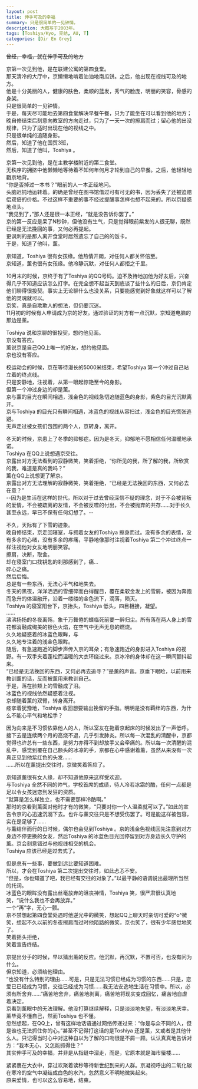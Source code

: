 ```yaml
---
layout: post
title: 伸手可及的幸福
summary: 只是很简单的一见钟情。
description: 大概写于2003年。
tags: [Toshiya/Kyo, 完结, AU, T]
categories: [Dir En Grey]
---
```


~~曾经，幸福，就在伸手可及的地方~~  
  
京第一次见到他，是在联建公寓的第四食堂。  
那天清冷的大厅中，京懒懒地啃着油油地南瓜饼。之后，他出现在视线可及的地方。  
他是十分美丽的人，健康的肤色，柔顺的蓝发，秀气的脸庞，明丽的笑容，骨感的身架。  
只是很简单的一见钟情。  
于是，每天尽可能地去第四食堂解决早餐午餐，只为了能坐在可以看到他的地方；晚自修结束后刻意向教室的方向走过，只为了一天一次的擦肩而过；留心他的出没规律，只为了适时出现在他的视线之中。  
只是很单纯的追随身影。  
然后，知道了他在国贸3班，  
然后，知道了他叫，Toshiya 。  
  
京第一次见到他，是在主教学楼附近的第二食堂。  
无秩序的拥挤中他懒懒地等待着不知何年何月才轮到自己的早餐。之后，他轻轻地戳京地背。  
“你是否掉过一本书？”眼前的人一本正经地问。  
头脑迟钝地运转着。的确是曾经在图书馆借过可有可无的书，因为丢失了还被迫赔偿双倍的价格。不过这样不重要的事不经过提醒事怎样也想不起来的。所以京疑惑地点头。  
“我见到了，”那人还是很一本正经，“就是没告诉你罢了。”  
京的第一反应是呆了N秒钟，但他没有生气，只是觉得眼前紫发的人很无聊，既然已经是无法挽回的事，又何必再提起。  
更讽刺的是那人离开食堂时居然遗忘了自己的的饭卡。  
于是，知道了他叫，薰。  
  
京知道，Toshiya 很有女孩缘。他热情开朗，对任何人都关怀倍至。  
京知道，薰也很有女孩缘。他冷静沉默，对任何人都拒之千里。  
  
10月末的时候，京终于有了Toshiya 的QQ号码。迫不及待地加他为好友后，兴奋得几乎不知道应该怎么打字。在完全想不起当天到底谈了些什么的日后，京仍肯定他们聊得很投契。事实上无论聊什么也没关系，只要能感觉到好象就这样可以了解他的灵魂就可以。  
京笑，真是自欺欺人的想法，但仍要沉迷。  
11月初的时候有人申请成为京的好友。通过验证的对方有一点沉默，京知道电脑的那边是薰。  
  
Toshiya 说和京聊的很投契，想约他见面。  
京没有答应。  
薰说京是自己QQ上唯一的好友，想约他见面。  
京也没有答应。  
  
校运动会的时候，京在等待漫长的5000米结束，希望Toshiya 第一个冲过自己站立着的终点线。  
只是安静地，注视着，从第一眼起惊艳至今的身影。  
但第一个冲过身边的却是薰。  
京与薰的目光在瞬间相遇，浅金色的视线急切追随蓝色的身影，紫色的目光沉默离开。  
京与Toshiya 的目光只有瞬间相遇，冰蓝色的视线从容扫过，浅金色的目光慌张逃避。  
无声走过被女孩们包围的两个人，京转身，离开。  
  
冬天的时候，京患上了冬季的抑郁症。因为是冬天，抑郁地不愿相信任何温暖地承诺。  
Toshiya 在QQ上说想遇京交往。  
京露出对方无法看到的寂静微笑，笑着拒绝，“你所见的我，所了解的我，所欣赏的我，难道是真的我吗？”  
薰在QQ上说想更了解京。  
京露出对方无法理解的寂静微笑，笑着拒绝，“已经是无法挽回的东西，又何必去在意？”  
--因为是生活在这样的世代，所以对于过去曾经深信不疑的理念，对于不会被背叛的爱情，不会被疏离的友情，不会被反噬的付出，不会被抛弃的共存……对于长久甚至永远，早已不保有任何幻想了。--  
  
不久，天际有了下雪的迹象。  
晚自修结束，京走回寝室，与拥着女友的Toshiya 擦身而过。没有多余的表情，没有多余的心绪，没有多余的疼痛，平静地像那时注视着Toshiya 第二个冲过终点一样注视他对女友地明丽笑容。  
擦肩，决断，取舍。  
却在寝室门口找钥匙的刹那感到了，痛…  
碎心之痛。  
然后后悔。  
总是有一些东西，无法心平气和地失去。  
冬天的黑夜，洋洋洒洒的雪细碎而白得醒目，覆在柔软金发上的雪屑，被因为奔跑而急升的体温融开，沿着一缕缕的金色流下，滴落，陨灭。  
Toshiya 的寝室阳台下，京抬头，Toshiya 低头，四目相接，凝望。  
……  
沸沸扬扬的冬夜离殇，象千万舞倦的蝶临死前要一醉归尘。所有落在两人身上的雪花都消融成绚美的银色火焰，在空气中无声无息的燃烧。  
久久地疑惑着的冰蓝色眼眸，与  
久久地专注着的浅金色眼眸。  
随后，有急速跑近的脚步声传入京的耳朵；有急速跑近的身影进入Toshiya 的视野。有一双手夹着蓬松而温暖的大衣环绕过来。京冰冷的身体却在这一瞬间颤抖起来。  
“已经是无法挽回的东西，又何必再去追寻？”是薰的声音。京垂下眼睑，以前用来教训薰的话，反而被薰用来教训自己。  
于是，落在脸颊上的雪融成了泪。  
冰蓝色的视线依然疑惑着注视。  
京却随着薰的双臂，转身离开。  
痉挛着犹豫地，Toshiya 收回想要输出挽留的手指。明明是没有羁绊的东西，为什么不能心平气和地松手？  
  
因为向来是不习惯依靠他人的人，所以室友在拖着京起床的时候发出了一声低呼。  
接下去是连续两个月的高烧不退，几乎引发肺炎。所以每一次混乱的清醒中，京都觉得也许总有一些东西，是努力亦得不到却放手又会牵痛的。所以每一次清醒的混乱中，感觉到覆在自己额头的冰凉的手，京都在心中感谢着薰，虽然从来没有一次真正见到他紫红色的头发……  
……所以在薰提出交往时，京微笑着答应了。  
  
京知道薰很有女人缘，却不知道他原来这样受欢迎。  
与Toshiya 全然不同的帅气，学校首席的成绩，待人冷若冰霜的酷，任何一点都是足以令女孩迷恋到发狂的资质。  
“就算是怎么样独立，也不需要那样冷酷啊。”  
那时的京看到薰面对他时才有的微笑，“只要对你一个人温柔就可以了。”如此的宣告令京的心迅速沉溺下去。也许与薰交往只是不想受伤罢了。可是能这样被包容，实在是足够了……  
与薰结伴而行的日时候，偶尔也会见到Toshiya 。京的浅金色视线回先注意到对方身边不停更换的女友，然后Toshiya 的冰蓝色目光回停留到对方身边长久守护的薰。京会刻意错过与他视线相交的机会。  
Toshiya 应该已经是过去式了。  
  
但是总有一些事，要做到远比要知道困难。  
所以，才会在Toshiya 第二次提出交往时，如此忐忑不安。  
“但是，你也知道了吧，我已经有交往的对象了。”以最平静的语调说出最理所当然的托词。  
冰蓝色的眼眸没有露出丝毫放弃的沮丧神情，Toshiya 笑，很严肃很认真地笑，“说什么我也不会再放弃。”  
一个“再”字，无心一颤。  
京不禁想起第四食堂处遇时他逆光中的微笑，想起QQ上聊天时亲切可爱的^o^微笑，想起不久以前的冬夜擦肩而过时他陌路的微笑，京也笑了，很有少年感觉地笑了。  
笑着摇头拒绝，  
笑着宣告终结。  
  
京提出分手的时候，早以猜出薰的反应。他沉默，再沉默，不置可否，也没有问为什么。  
但京知道，必须给他理由。  
“也没有什么特别的理由……可是，只是无法习惯已经成为习惯的东西……只是，恋爱已已经成为习惯，交往已经成为习惯……我无法安逸地生活在习惯中。所以，必须有所舍弃……”痛苦地舍弃，痛苦地剥离，痛苦地将现实变成回忆，痛苦地自虐着决定。  
京看到薰眼中的无法理解。他没打算继续解释，只是淡淡地失望，有淡淡地庆幸。薰毕竟不懂自己，然而Toshiya 也不懂。  
忽然想起，在QQ上，曾有这样地话语通过网络传递过来：“你是与众不同的人，但是谁也无法抓住你的心。”甚至不记得打这话的是Toshiya 还是薰，又或者是其他什么人。只记得当时心中对这种自以为了解的口吻很是不屑一顾。认认真真地告诉对方：“我本无心，又怎能抓得住？”  
其实伸手可及的幸福，并非是从指缝中溜走，而是，它原本就是海市蜃楼……  
  
紧紧裹在大衣中，穿过欢聚着读秒等待新世纪到来的人群。京凝视呼出的二氧化碳在寒冷的空气中凝结成白色的水汽，忽然意义不明地微笑起来。  
原来爱情，也可以这么容易地，结束。  
    
